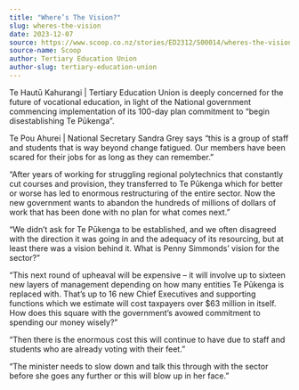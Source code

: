 ```yaml
---
title: "Where’s The Vision?"
slug: wheres-the-vision
date: 2023-12-07
source: https://www.scoop.co.nz/stories/ED2312/S00014/wheres-the-vision.htm
source-name: Scoop
author: Tertiary Education Union
author-slug: tertiary-education-union
---
```


<p>Te Hautū Kahurangi | Tertiary Education Union is deeply
concerned for the future of vocational education, in light
of the National government commencing implementation of its
100-day plan commitment to “begin disestablishing Te
Pūkenga”.</p>

<p>Te Pou Ahurei | National Secretary Sandra
Grey says “this is a group of staff and students that is
way beyond change fatigued. Our members have been scared for
their jobs for as long as they can
remember.”</p>

<p>“After years of working for struggling
regional polytechnics that constantly cut courses and
provision, they transferred to Te Pūkenga which for better
or worse has led to enormous restructuring of the entire
sector. Now the new government wants to abandon the hundreds
of millions of dollars of work that has been done with no
plan for what comes next.”</p>

<p>“We didn’t ask for Te
Pūkenga to be established, and we often disagreed with the
direction it was going in and the adequacy of its
resourcing, but at least there was a vision behind it. What
is Penny Simmonds’ vision for the sector?”</p>

<p>“This
next round of upheaval will be expensive – it will involve
up to sixteen new layers of management depending on how many
entities Te Pūkenga is replaced with. That’s up to 16 new
Chief Executives and supporting functions which we estimate
will cost taxpayers over $63 million in itself. How does
this square with the government’s avowed commitment to
spending our money wisely?”</p>

<p>“Then there is the
enormous cost this will continue to have due to staff and
students who are already voting with their
feet.”</p>

<p>“The minister needs to slow down and talk
this through with the sector before she goes any further or
this will blow up in her
face.”</p>

<p></p>